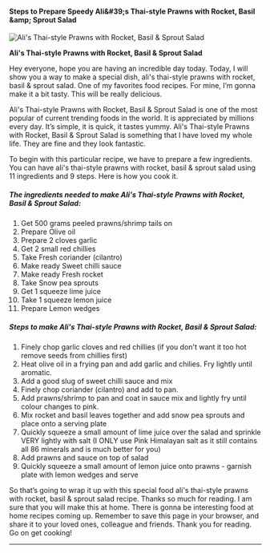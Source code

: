             

#### Steps to Prepare Speedy Ali&amp;#39;s Thai-style Prawns with Rocket, Basil &amp;amp; Sprout Salad

![Ali's Thai-style Prawns with Rocket, Basil &amp; Sprout Salad](https://img-global.cpcdn.com/recipes/d0c38027e761eb81/751x532cq70/alis-thai-style-prawns-with-rocket-basil-sprout-salad-recipe-main-photo.jpg)

**Ali's Thai-style Prawns with Rocket, Basil &amp; Sprout Salad**

Hey everyone, hope you are having an incredible day today. Today, I will show you a way to make a special dish, ali's thai-style prawns with rocket, basil & sprout salad. One of my favorites food recipes. For mine, I’m gonna make it a bit tasty. This will be really delicious.

Ali's Thai-style Prawns with Rocket, Basil & Sprout Salad is one of the most popular of current trending foods in the world. It is appreciated by millions every day. It’s simple, it is quick, it tastes yummy. Ali's Thai-style Prawns with Rocket, Basil & Sprout Salad is something that I have loved my whole life. They are fine and they look fantastic.

To begin with this particular recipe, we have to prepare a few ingredients. You can have ali's thai-style prawns with rocket, basil & sprout salad using 11 ingredients and 9 steps. Here is how you cook it.

##### The ingredients needed to make Ali's Thai-style Prawns with Rocket, Basil & Sprout Salad:

1.  Get 500 grams peeled prawns/shrimp tails on
2.  Prepare Olive oil
3.  Prepare 2 cloves garlic
4.  Get 2 small red chillies
5.  Take Fresh coriander (cilantro)
6.  Make ready Sweet chilli sauce
7.  Make ready Fresh rocket
8.  Take Snow pea sprouts
9.  Get 1 squeeze lime juice
10.  Take 1 squeeze lemon juice
11.  Prepare Lemon wedges

##### Steps to make Ali's Thai-style Prawns with Rocket, Basil & Sprout Salad:

1.  Finely chop garlic cloves and red chillies (if you don't want it too hot remove seeds from chillies first)
2.  Heat olive oil in a frying pan and add garlic and chilies. Fry lightly until aromatic.
3.  Add a good slug of sweet chilli sauce and mix
4.  Finely chop coriander (cilantro) and add to pan.
5.  Add prawns/shrimp to pan and coat in sauce mix and lightly fry until colour changes to pink.
6.  Mix rocket and basil leaves together and add snow pea sprouts and place onto a serving plate
7.  Quickly squeeze a small amount of lime juice over the salad and sprinkle VERY lightly with salt (I ONLY use Pink Himalayan salt as it still contains all 86 minerals and is much better for you)
8.  Add prawns and sauce on top of salad
9.  Quickly squeeze a small amount of lemon juice onto prawns - garnish plate with lemon wedges and serve

So that’s going to wrap it up with this special food ali's thai-style prawns with rocket, basil & sprout salad recipe. Thanks so much for reading. I am sure that you will make this at home. There is gonna be interesting food at home recipes coming up. Remember to save this page in your browser, and share it to your loved ones, colleague and friends. Thank you for reading. Go on get cooking!

* * *